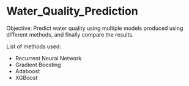 # Water_Quality_Prediction

Objective: Predict water quality using multiple models produced using different methods, and finally compare the results.

List of methods used:
  - Recurrent Neural Network
  - Gradient Boosting
  - Adaboost
  - XGBoost
